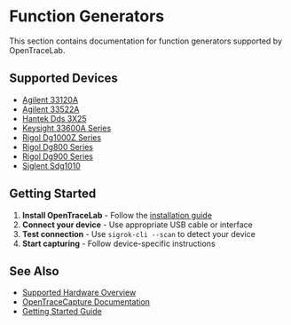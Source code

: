 # Function Generators

This section contains documentation for function generators supported by OpenTraceLab.

## Supported Devices

- [Agilent 33120A](agilent-33120a.md)
- [Agilent 33522A](agilent-33522a.md)
- [Hantek Dds 3X25](hantek-dds-3x25.md)
- [Keysight 33600A Series](keysight-33600a-series.md)
- [Rigol Dg1000Z Series](rigol-dg1000z-series.md)
- [Rigol Dg800 Series](rigol-dg800-series.md)
- [Rigol Dg900 Series](rigol-dg900-series.md)
- [Siglent Sdg1010](siglent-sdg1010.md)

## Getting Started

1. **Install OpenTraceLab** - Follow the [installation guide](../../get-started/install.md)
2. **Connect your device** - Use appropriate USB cable or interface
3. **Test connection** - Use `sigrok-cli --scan` to detect your device
4. **Start capturing** - Follow device-specific instructions

## See Also

- [Supported Hardware Overview](../supported-hardware.md)
- [OpenTraceCapture Documentation](../../opentracecapture/overview.md)
- [Getting Started Guide](../../get-started/capture-first-trace.md)
